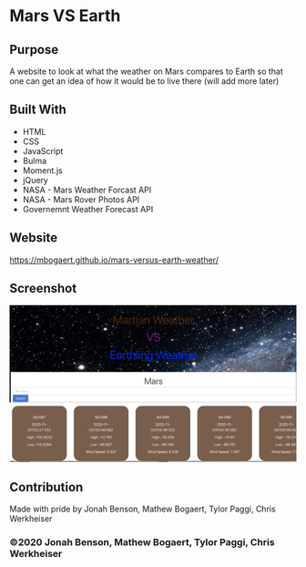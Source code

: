 # Mars VS Earth

## Purpose
A website to look at what the weather on Mars compares to Earth so that one can get an idea of how it would be to live there (will add more later)

## Built With
* HTML
* CSS
* JavaScript
* Bulma
* Moment.js
* jQuery
* NASA - Mars Weather Forcast API
* NASA - Mars Rover Photos API
* Governemnt Weather Forecast API

## Website
https://mbogaert.github.io/mars-versus-earth-weather/

## Screenshot
![The image displays a screenshot of the top of the Mars VS Earth weather site](./assets/images/placeholder-screenshot.png)

## Contribution
Made with pride by Jonah Benson, Mathew Bogaert, Tylor Paggi, Chris Werkheiser

### ©️2020 Jonah Benson, Mathew Bogaert, Tylor Paggi, Chris Werkheiser